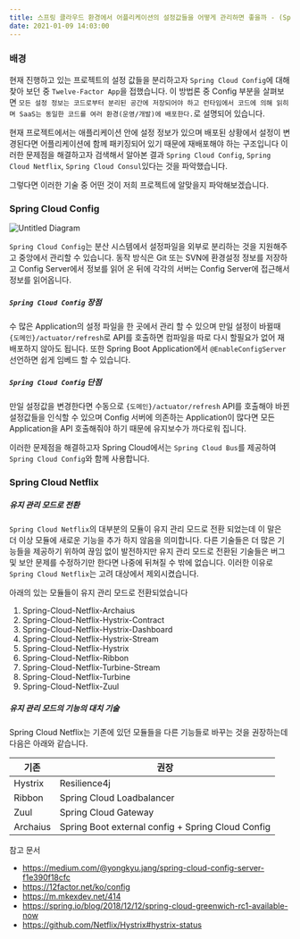 ```yaml
---
title: 스프링 클라우드 환경에서 어플리케이션의 설정값들을 어떻게 관리하면 좋을까 - (Spring Cloud Config vs Spring Cloud Netflix vs Spring Cloud Consul)
date: 2021-01-09 14:03:00
---
```


### 배경

현재 진행하고 있는 프로젝트의 설정 값들을 분리하고자 `Spring Cloud Config`에 대해 찾아 보던 중
`Twelve-Factor App`을 접했습니다. 이 방법론 중 Config 부분을 살펴보면 
`모든 설정 정보는 코드로부터 분리된 공간에 저장되어야 하고
런타임에서 코드에 의해 읽히며 SaaS는 동일한 코드를 여러 환경(운영/개발)에 배포한다.`로 설명되어 있습니다.

현재 프로젝트에서는 애플리케이션 안에 설정 정보가 있으며 배포된 상황에서 설정이 변경된다면 어플리케이션에
함께 패키징되어 있기 때문에 재배포해야 하는 구조입니다 이러한 문제점을 해결하고자 검색해서 알아본 결과 `Spring Cloud Config`,
`Spring Cloud Netflix`, `Spring Cloud Consul`있다는 것을 파악했습니다.

그렇다면 이러한 기술 중 어떤 것이 저희 프로젝트에 알맞을지 파악해보겠습니다.

### Spring Cloud Config

![Untitled Diagram](https://user-images.githubusercontent.com/33123391/104173457-254bc300-5449-11eb-9a2a-8c550462a1f1.png)

`Spring Cloud Config`는 분산 시스템에서 설정파일을 외부로 분리하는 것을 지원해주고 중앙에서
관리할 수 있습니다. 동작 방식은 Git 또는 SVN에 환경설정 정보를 저장하고 Config Server에서 정보를 읽어 온 뒤에
각각의 서버는 Config Server에 접근해서 정보를 읽어옵니다.

##### `Spring Cloud Config` 장점

수 많은 Application의 설정 파일을 한 곳에서 관리 할 수 있으며 만일 설정이 바뀔때 `{도메인}/actuator/refresh`로 API를
호출하면 컴파일을 따로 다시 할필요가 없어 재배포하지 않아도 됩니다. 또한 Spring Boot Application에서 `@EnableConfigServer`
선언하면 쉽게 임베드 할 수 있습니다.

##### `Spring Cloud Config` 단점

만일 설정값을 변경한다면 수동으로 `{도메인}/actuator/refresh` API를 호출해야 바뀐 설정값들을 인식할 수 있으며
Config 서버에 의존하는 Application이 많다면 모든 Application을 API 호출해줘야 하기 때문에
유지보수가 까다로워 집니다.

이러한 문제점을 해결하고자 Spring Cloud에서는 `Spring Cloud Bus`를 제공하여 `Spring Cloud Config`와 함께
사용합니다.

### Spring Cloud Netflix

##### 유지 관리 모드로 전환
`Spring Cloud Netflix`의 대부분의 모듈이 유지 관리 모드로 전환 되었는데 이 말은 더 이상 모듈에 
새로운 기능을 추가 하지 않음을 의미합니다. 다른 기술들은 더 많은 기능들을 제공하기 위하여 끊임 없이 발전하지만
유지 관리 모드로 전환된 기술들은 버그 및 보안 문제를 수정하기만 한다면 나중에 뒤쳐질 수 밖에 없습니다. 
이러한 이유로 `Spring Cloud Netflix`는 고려 대상에서 제외시켰습니다.

아래의 있는 모듈들이 유지 관리 모드로 전환되었습니다
1. Spring-Cloud-Netflix-Archaius
2. Spring-Cloud-Netflix-Hystrix-Contract
3. Spring-Cloud-Netflix-Hystrix-Dashboard
4. Spring-Cloud-Netflix-Hystrix-Stream
5. Spring-Cloud-Netflix-Hystrix
6. Spring-Cloud-Netflix-Ribbon
7. Spring-Cloud-Netflix-Turbine-Stream
8. Spring-Cloud-Netflix-Turbine
9. Spring-Cloud-Netflix-Zuul

##### 유지 관리 모드의 기능의 대치 기술
Spring Cloud Netflix는 기존에 있던 모듈들을 다른 기능들로 바꾸는 것을 권장하는데
다음은 아래와 같습니다.

|기존|권장|
|------|---|
|Hystrix|Resilience4j|
|Ribbon|Spring Cloud Loadbalancer|
|Zuul|Spring Cloud Gateway|
|Archaius|Spring Boot external config + Spring Cloud Config|

참고 문서
* https://medium.com/@yongkyu.jang/spring-cloud-config-server-f1e390f18cfc
* https://12factor.net/ko/config
* https://m.mkexdev.net/414
* https://spring.io/blog/2018/12/12/spring-cloud-greenwich-rc1-available-now
* https://github.com/Netflix/Hystrix#hystrix-status